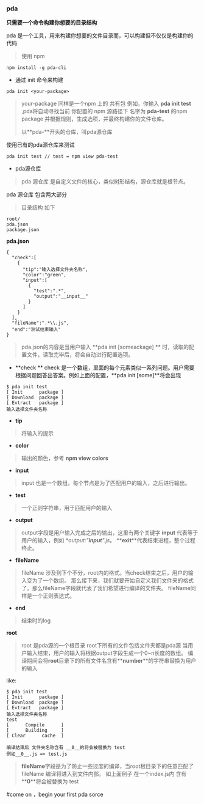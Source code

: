 ### pda
**只需要一个命令构建你想要的目录结构**

pda 是一个工具，用来构建你想要的文件目录而，可以构建但不仅仅是构建你的代码
> 使用 npm 
```
npm install -g pda-cli 
```

* 通过 init  命令来构建
```
pda init <your-package>
```
>your-package 同样是一个npm 上的 共有包 例如，你输入  **pda init test**  ,pda将自动寻找当前 你配置的 npm 源路径下 名字为 **pda-test** 的npm package 并根据规则，生成选项，并最终构建你的文件仓库。
>
>以**pda-**开头的仓库，叫pda源仓库

使用已有的pda源仓库来测试
```
pda init test // test = npm view pda-test
```

* pda源仓库
>pda 源仓库 是自定义文件的核心，类似树形结构，源仓库就是根节点。

pda 源仓库 包含两大部分
>目录结构 如下
```
root/
pda.json
package.json
```

**pda.json** 
```
{
  "check":[
    {
      "tip":"输入选择文件夹名称",
      "color":"green",
      "input":[
        {
          "test":".*",
          "output":"__input__"
        }
      ]
    }
  ],
  "fileName":".*\\.js",
  "end":"测试结束输入"
}
```
>pda.json的内容是当用户输入 **pda init [someackage] ** 时，读取的配置文件，读取完毕后，将会自动进行配置选项。

* **check **
check 是一个数组，里面的每个元素类似一系列问题。用户需要根据问题回答出答案。例如上面的配置，**pda init [some]**将会出现  
```
$ pda init test
[ Init      package ]
[ Download  package ]
[ Extract   package ]
输入选择文件夹名称

```
* **tip**
>将输入的提示

* **color**
>输出的颜色，参考 **npm view colors**

* **input**
>input 也是一个数组，每个节点是为了匹配用户的输入，之后进行输出。

* **test**
>一个正则字符串，用于匹配用户的输入

* **output**
>output字段是用户输入完成之后的输出，这里有两个关键字
>**__input__** 代表等于 用户的输入，例如  **output:"__input__".js*。
>**__exit__**代表结束进程，整个过程终止。

* **fileName**
>fileName 涉及到下个不分，root内的格式。当check结束之后，用户的输入变为了一个数组。
>那么接下来，我们就要开始自定义我们文件夹的格式了。那么fileName字段就代表了我们希望进行编译的文件夹。
>fileName同样是一个正则表达式。

* **end**
>结束时的log


**root**
>root 是pda源的一个根目录
>root下所有的文件包括文件夹都是pda源
>当用户输入结束，用户的输入将根据output字段生成一个0~n长度的数组。
>编译期间会将**root**目录下的所有文件名含有**__number__**的字符串替换为用户的输入

like:
```
$ pda init test
[ Init      package ]
[ Download  package ]
[ Extract   package ]
输入选择文件夹名称
test
[      Compile      ]
[      Building     ]
[ Clear      cache  ]

编译结束后 文件夹名称含有 __0__的将会被替换为 test
例如__0__.js => test.js
```

>**fileName**字段是为了防止一些过度的编译，当root根目录下的任意匹配了fileName 
>编译将进入到文件内部。
>如上面例子 在一个index.js内 含有**__0__**将会被替换为 test


#come on ，begin your first pda sorce
